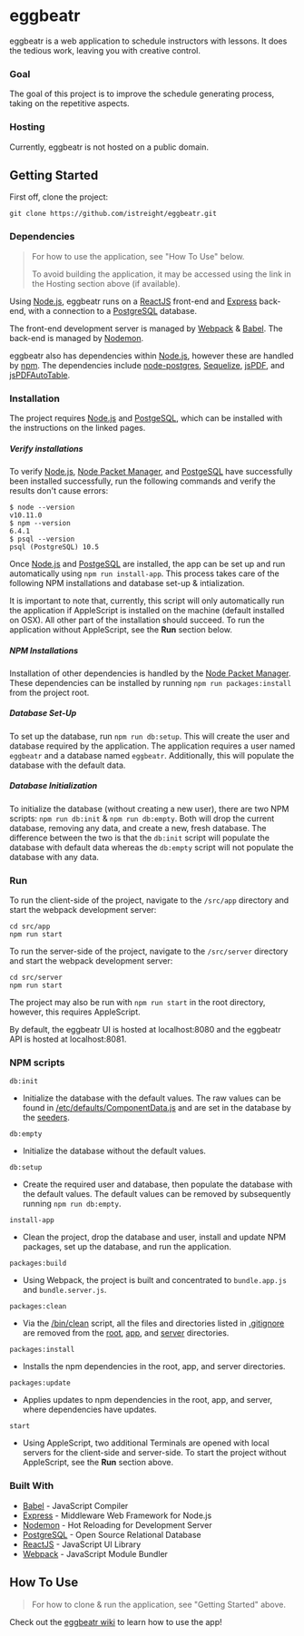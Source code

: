 <!-- @format -->

# eggbeatr

eggbeatr is a web application to schedule instructors with lessons. It does the tedious work, leaving you with creative control.

### Goal

The goal of this project is to improve the schedule generating process, taking on the repetitive aspects.

### Hosting

Currently, eggbeatr is not hosted on a public domain.

## Getting Started

First off, clone the project:

```
git clone https://github.com/istreight/eggbeatr.git
```

### Dependencies

> For how to use the application, see "How To Use" below.
>
> To avoid building the application, it may be accessed using the link in the Hosting section above (if available).

Using [Node.js](https://nodejs.org/en/), eggbeatr runs on a [ReactJS](https://reactjs.org) front-end and [Express](http://expressjs.com) back-end, with a connection to a [PostgreSQL](https://www.postgresql.org) database.

The front-end development server is managed by [Webpack](https://webpack.js.org) & [Babel](https://babeljs.io). The back-end is managed by [Nodemon](https://nodemon.io).

eggbeatr also has dependencies within [Node.js](https://nodejs.org/en/), however these are handled by [npm](https://www.npmjs.com). The dependencies include [node-postgres](https://node-postgres.com), [Sequelize](http://docs.sequelizejs.com), [jsPDF](https://parall.ax/products/jspdf), and [jsPDFAutoTable](https://github.com/simonbengtsson/jsPDF-AutoTable).

### Installation

The project requires [Node.js](https://nodejs.org/en/) and [PostgeSQL](https://www.postgresql.org/download/), which can be installed with the instructions on the linked pages.

##### Verify installations

To verify [Node.js](https://nodejs.org/en/), [Node Packet Manager](https://www.npmjs.com), and [PostgeSQL](https://www.postgresql.org/download/) have successfully been installed successfully, run the following commands and verify the results don't cause errors:

```
$ node --version
v10.11.0
$ npm --version
6.4.1
$ psql --version
psql (PostgreSQL) 10.5
```

Once [Node.js](https://nodejs.org/en/) and [PostgeSQL](https://www.postgresql.org/download/) are installed, the app can be set up and run automatically using `npm run install-app`. This process takes care of the following NPM installations and database set-up & intialization.

It is important to note that, currently, this script will only automatically run the application if AppleScript is installed on the machine (default installed on OSX). All other part of the installation should succeed. To run the application without AppleScript, see the **Run** section below.

##### NPM Installations

Installation of other dependencies is handled by the [Node Packet Manager](https://www.npmjs.com). These dependencies can be installed by running `npm run packages:install` from the project root.

##### Database Set-Up

To set up the database, run `npm run db:setup`. This will create the user and database required by the application. The application requires a user named `eggbeatr` and a database named `eggbeatr`. Additionally, this will populate the database with the default data.

##### Database Initialization

To initialize the database (without creating a new user), there are two NPM scripts: `npm run db:init` & `npm run db:empty`. Both will drop the current database, removing any data, and create a new, fresh database. The difference between the two is that the `db:init` script will populate the database with default data whereas the `db:empty` script will not populate the database with any data.

### Run

To run the client-side of the project, navigate to the `/src/app` directory and start the webpack development server:

```
cd src/app
npm run start
```

To run the server-side of the project, navigate to the `/src/server` directory and start the webpack development server:

```
cd src/server
npm run start
```

The project may also be run with `npm run start` in the root directory, however, this requires AppleScript.

By default, the eggbeatr UI is hosted at localhost:8080 and the eggbeatr API is hosted at localhost:8081.

### NPM scripts

`db:init`

- Initialize the database with the default values. The raw values can be found in [/etc/defaults/ComponentData.js](https://github.com/istreight/eggbeatr/blob/master/etc/defaults/ComponentData.js) and are set in the database by the [seeders](https://github.com/istreight/eggbeatr/tree/master/src/server/src/seeders).

`db:empty`

- Initialize the database without the default values.

`db:setup`

- Create the required user and database, then populate the database with the default values. The default values can be removed by subsequently running `npm run db:empty`.

`install-app`

- Clean the project, drop the database and user, install and update NPM packages, set up the database, and run the application.

`packages:build`

- Using Webpack, the project is built and concentrated to `bundle.app.js` and `bundle.server.js`.

`packages:clean`

- Via the [/bin/clean](https://github.com/istreight/eggbeatr/blob/master/bin/clean) script, all the files and directories listed in [.gitignore](https://github.com/istreight/eggbeatr/blob/master/.gitignore) are removed from the [root](https://github.com/istreight/eggbeatr), [app](https://github.com/istreight/eggbeatr/tree/master/src/app), and [server](https://github.com/istreight/eggbeatr/tree/master/src/server) directories.

`packages:install`

- Installs the npm dependencies in the root, app, and server directories.

`packages:update`

- Applies updates to npm dependencies in the root, app, and server, where dependencies have updates.

`start`

- Using AppleScript, two additional Terminals are opened with local servers for the client-side and server-side. To start the project without AppleScript, see the **Run** section above.

### Built With

- [Babel](https://babeljs.io) - JavaScript Compiler
- [Express](http://expressjs.com) - Middleware Web Framework for Node.js
- [Nodemon](https://nodemon.io) - Hot Reloading for Development Server
- [PostgreSQL](https://www.postgresql.org) - Open Source Relational Database
- [ReactJS](https://reactjs.org) - JavaScript UI Library
- [Webpack](https://webpack.js.org) - JavaScript Module Bundler

## How To Use

> For how to clone & run the application, see "Getting Started" above.

Check out the [eggbeatr wiki](https://github.com/istreight/eggbeatr/wiki) to learn how to use the app!
